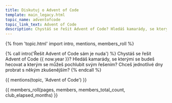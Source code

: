 ```yaml
---
title: Diskutuj o Advent of Code
template: main_legacy.html
topic_name: adventofcode
topic_link_text: Advent of Code
description: Chystáš se řešit Advent of Code? Hledáš kamarády, se kterými se budeš hecovat a kterým se můžeš pochlubit svým řešením? Chceš jednotlivé dny probrat s někým zkušenějším?
---
```

{% from 'topic.html' import intro, mentions, members_roll %}

{% call intro('Řešit Advent of Code sám je nuda') %}
  Chystáš se řešit Advent of Code {{ now.year }}? Hledáš kamarády, se kterými se budeš hecovat a kterým se můžeš pochlubit svým řešením? Chceš jednotlivé dny probrat s někým zkušenějším?
{% endcall %}

{{ mentions(topic, 'Advent of Code') }}

{{ members_roll(pages, members, members_total_count, club_elapsed_months) }}
